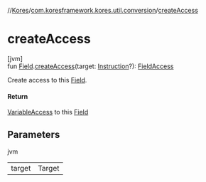 //[Kores](../../index.md)/[com.koresframework.kores.util.conversion](index.md)/[createAccess](create-access.md)

# createAccess

[jvm]\
fun [Field](https://docs.oracle.com/javase/8/docs/api/java/lang/reflect/Field.html).[createAccess](create-access.md)(target: [Instruction](../com.koresframework.kores/-instruction/index.md)?): [FieldAccess](../com.koresframework.kores.base/-field-access/index.md)

Create access to this [Field](https://docs.oracle.com/javase/8/docs/api/java/lang/reflect/Field.html).

#### Return

[VariableAccess](../com.koresframework.kores.base/-variable-access/index.md) to this [Field](https://docs.oracle.com/javase/8/docs/api/java/lang/reflect/Field.html)

## Parameters

jvm

| | |
|---|---|
| target | Target |
